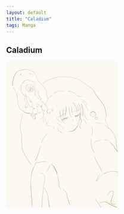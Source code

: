 ```yaml
---
layout: default
title: "Caladium"
tags: Manga
---
```


## Caladium

![xx1](/assets/caladium/001.jpeg)
